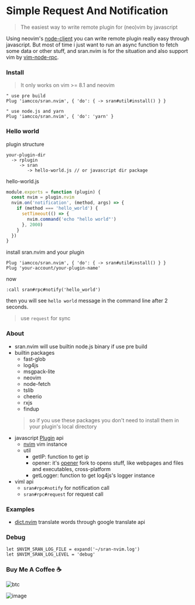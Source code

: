 # Simple Request And Notification

> The easiest way to write remote plugin for (neo)vim by javascript

Using neovim's [node-client](https://github.com/neovim/node-client) you can write remote plugin really easy through javascript.
But most of time i just want to run an async function to fetch some data or other stuff, and sran.nvim is for the situation
and also support vim by [vim-node-rpc](https://github.com/neoclide/vim-node-rpc).

### Install

> It only works on vim >= 8.1 and neovim

```viml
" use pre build
Plug 'iamcco/sran.nvim', { 'do': { -> sran#util#install() } }

" use node.js and yarn
Plug 'iamcco/sran.nvim', { 'do': 'yarn' }
```

### Hello world

plugin structure

```
your-plugin-dir
  -> rplugin
     -> sran
        -> hello-world.js // or javascript dir package
```

hello-world.js

```javascript
module.exports = function (plugin) {
  const nvim = plugin.nvim
  nvim.on('notification', (method, args) => {
    if (method === 'hello_world') {
      setTimeout(() => {
        nvim.command('echo "hello world"')
      }, 2000)
    }
  })
}
```

install sran.nvim and your plugin

```viml
Plug 'iamcco/sran.nvim', { 'do': { -> sran#util#install() } }
Plug 'your-account/your-plugin-name'
```

now

```viml
:call sran#rpc#notify('hello_world')
```

then you will see `hello world` message in the command line after 2 seconds.

> use `request` for sync

### About

- sran.nvim will use builtin node.js binary if use pre build
- builtin packages
  - fast-glob
  - log4js
  - msgpack-lite
  - neovim
  - node-fetch
  - tslib
  - cheerio
  - rxjs
  - findup
  > so if you use these packages you don't need to install them in your plugin's local directory
- javascript [Plugin](https://github.com/iamcco/sran.nvim/blob/8ea143449dd09f1b35b18976ed7c07efa8ca3f42/src/attach/plugin.ts#L6) api
  - [nvim](https://github.com/neovim/node-client) vim instance
  - util
    - getIP: function to get ip
    - opener: it's [opener](https://github.com/domenic/opener) fork to opens stuff, like webpages and files and executables, cross-platform
    - getLogger: function to get log4js's logger instance
- viml api
  - `sran#rpc#notify` for notification call
  - `sran#rpc#request` for request call

### Examples

- [dict.nvim](https://github.com/iamcco/dict.nvim) translate words through google translate api

### Debug

```viml
let $NVIM_SRAN_LOG_FILE = expand('~/sran-nvim.log')
let $NVIM_SRAN_LOG_LEVEL = 'debug'
```

### Buy Me A Coffee ☕️

![btc](https://img.shields.io/keybase/btc/iamcco.svg?style=popout-square)

![image](https://user-images.githubusercontent.com/5492542/42771079-962216b0-8958-11e8-81c0-520363ce1059.png)
